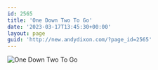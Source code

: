 ```yaml
---
id: 2565
title: 'One Down Two To Go'
date: '2023-03-17T13:45:30+00:00'
layout: page
guid: 'http://new.andydixon.com/?page_id=2565'
---
```


![One Down Two To Go](https://i0.wp.com/assets.g8x2.ldn.idrivee2-23.com/posters/One%20Down%20Two%20To%20Go%2001.jpg?w=1200&ssl=1 "One Down Two To Go")